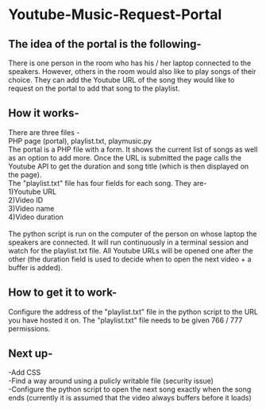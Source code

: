 Youtube-Music-Request-Portal
============================
<h2>The idea of the portal is the following-</h2>
There is one person in the room who has his / her laptop connected to the speakers. However, others in the room would also like to play songs of their choice. They can add the Youtube URL of the song they would like to request on the portal to add that song to the playlist.
<br>
<h2>How it works-</h2>
There are three files -<br>
PHP page (portal), playlist.txt, playmusic.py<br>
The portal is a PHP file with a form. It shows the current list of songs as well as an option to add more. Once the URL is submitted the page calls the Youtube API to get the duration and song title (which is then displayed on the page).
<br>
The "playlist.txt" file has four fields for each song. They are-<br>
1)Youtube URL<br>
2)Video ID<br>
3)Video name<br>
4)Video duration<br>
<br>
The python script is run on the computer of the person on whose laptop the speakers are connected. It will run continuously in a terminal session and watch for the playlist.txt file. All Youtube URLs will be opened one after the other (the duration field is used to decide when to open the next video + a buffer is added).
<br>
<h2>How to get it to work-</h2>
Configure the address of the "playlist.txt" file in the python script to the URL you have hosted it on. The "playlist.txt" file needs to be given 766 / 777 permissions.
<br>
<h2>Next up-</h2>
-Add CSS<br>
-Find a way around using a pulicly writable file (security issue)<br>
-Configure the python script to open the next song exactly when the song ends (currently it is assumed that the video always buffers before it loads) 
